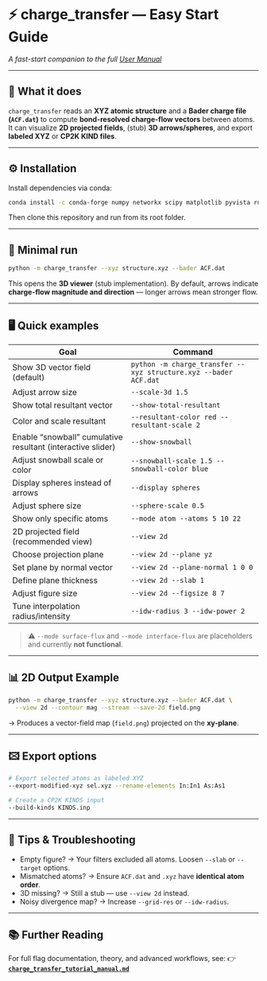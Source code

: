 # ⚡ charge_transfer — Easy Start Guide

*A fast-start companion to the full [User Manual](charge_transfer_tutorial_manual.md)*

---

## 🧬 What it does

`charge_transfer` reads an **XYZ atomic structure** and a **Bader charge file (`ACF.dat`)** to compute **bond-resolved charge-flow vectors** between atoms.
It can visualize **2D projected fields**, (stub) **3D arrows/spheres**, and export **labeled XYZ** or **CP2K KIND files**.

---

## ⚙️ Installation

Install dependencies via conda:

```bash
conda install -c conda-forge numpy networkx scipy matplotlib pyvista rdkit
```

Then clone this repository and run from its root folder.

---

## 🚀 Minimal run

```bash
python -m charge_transfer --xyz structure.xyz --bader ACF.dat
```

This opens the **3D viewer** (stub implementation).
By default, arrows indicate **charge-flow magnitude and direction** — longer arrows mean stronger flow.

---

## 🖥️ Quick examples

| Goal                                                        | Command                                                         |
| ----------------------------------------------------------- | --------------------------------------------------------------- |
| Show 3D vector field (default)                              | `python -m charge_transfer --xyz structure.xyz --bader ACF.dat` |
| Adjust arrow size                                           | `--scale-3d 1.5`                                                |
| Show total resultant vector                                 | `--show-total-resultant`                                        |
| Color and scale resultant                                   | `--resultant-color red --resultant-scale 2`                     |
| Enable “snowball” cumulative resultant (interactive slider) | `--show-snowball`                                               |
| Adjust snowball scale or color                              | `--snowball-scale 1.5 --snowball-color blue`                    |
| Display spheres instead of arrows                           | `--display spheres`                                             |
| Adjust sphere size                                          | `--sphere-scale 0.5`                                            |
| Show only specific atoms                                    | `--mode atom --atoms 5 10 22`                                   |
| 2D projected field (recommended view)                       | `--view 2d`                                                     |
| Choose projection plane                                     | `--view 2d --plane yz`                                          |
| Set plane by normal vector                                  | `--view 2d --plane-normal 1 0 0`                                |
| Define plane thickness                                      | `--view 2d --slab 1`                                            |
| Adjust figure size                                          | `--view 2d --figsize 8 7`                                       |
| Tune interpolation radius/intensity                         | `--idw-radius 3 --idw-power 2`                                  |

> ⚠️ `--mode surface-flux` and `--mode interface-flux` are placeholders and currently **not functional**.

---

## 📊 2D Output Example

```bash
python -m charge_transfer --xyz structure.xyz --bader ACF.dat \
  --view 2d --contour mag --stream --save-2d field.png
```

→ Produces a vector-field map (`field.png`) projected on the **xy-plane**.

---

## 🖾 Export options

```bash
# Export selected atoms as labeled XYZ
--export-modified-xyz sel.xyz --rename-elements In:In1 As:As1

# Create a CP2K KINDS input
--build-kinds KINDS.inp
```

---

## 🧠 Tips & Troubleshooting

* Empty figure? → Your filters excluded all atoms. Loosen `--slab` or `--target` options.
* Mismatched atoms? → Ensure `ACF.dat` and `.xyz` have **identical atom order**.
* 3D missing? → Still a stub — use `--view 2d` instead.
* Noisy divergence map? → Increase `--grid-res` or `--idw-radius`.

---

## 📚 Further Reading

For full flag documentation, theory, and advanced workflows, see:
👉 **[`charge_transfer_tutorial_manual.md`](charge_transfer_tutorial_manual.md)**
